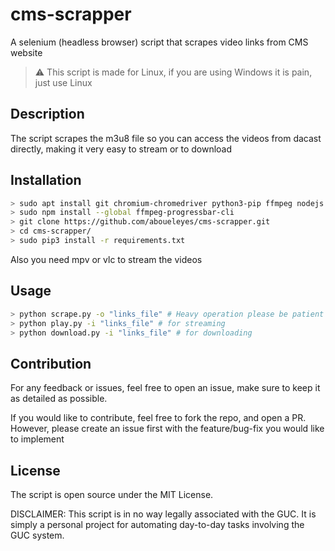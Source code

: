 # cms-scrapper
A selenium (headless browser) script that scrapes video links from CMS website

> ⚠️ This script is made for Linux, if you are using Windows it is pain, just use Linux 

## Description

The script scrapes the m3u8 file so you can access the videos from dacast directly, making it very easy to stream or to download 

## Installation 

```bash
> sudo apt install git chromium-chromedriver python3-pip ffmpeg nodejs npm mpv
> sudo npm install --global ffmpeg-progressbar-cli    
> git clone https://github.com/aboueleyes/cms-scrapper.git
> cd cms-scrapper/
> sudo pip3 install -r requirements.txt
```
Also you need mpv or vlc to stream the videos

## Usage 
```bash 
> python scrape.py -o "links_file" # Heavy operation please be patient 
> python play.py -i "links_file" # for streaming
> python download.py -i "links_file" # for downloading
 ```
##  Contribution 

For any feedback or issues, feel free to open an issue, make sure to keep it as detailed as possible.

If you would like to contribute, feel free to fork the repo, and open a PR. However, please create an issue first with the feature/bug-fix you would like to implement

## License

The script is open source under the MIT License.

DISCLAIMER: This script is in no way legally associated with the GUC. It is simply a personal project for automating day-to-day tasks involving the GUC system.

